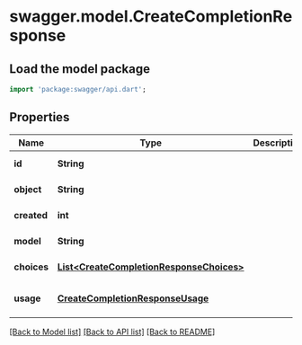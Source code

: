 # swagger.model.CreateCompletionResponse

## Load the model package
```dart
import 'package:swagger/api.dart';
```

## Properties
Name | Type | Description | Notes
------------ | ------------- | ------------- | -------------
**id** | **String** |  | [default to null]
**object** | **String** |  | [default to null]
**created** | **int** |  | [default to null]
**model** | **String** |  | [default to null]
**choices** | [**List&lt;CreateCompletionResponseChoices&gt;**](CreateCompletionResponseChoices.md) |  | [default to []]
**usage** | [**CreateCompletionResponseUsage**](CreateCompletionResponseUsage.md) |  | [optional] [default to null]

[[Back to Model list]](../README.md#documentation-for-models) [[Back to API list]](../README.md#documentation-for-api-endpoints) [[Back to README]](../README.md)

